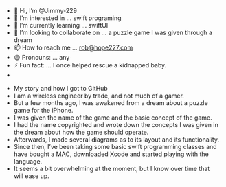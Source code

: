 - 👋 Hi, I’m @Jimmy-229
- 👀 I’m interested in ... swift programing
- 🌱 I’m currently learning ... swiftUI
- 💞️ I’m looking to collaborate on ... a puzzle game I was given through a dream
- 📫 How to reach me ... rob@hope227.com
- 😄 Pronouns: ... any
- ⚡ Fun fact: ... I once helped rescue a kidnapped baby.
- 
<!---
Jimmy-229/Jimmy-229 is a ✨ special ✨ repository because its `README.md` (this file) appears on your GitHub profile.
You can click the Preview link to take a look at your changes.
--->
- My story and how I got to GitHub
- I am a wireless engineer by trade, and not much of a gamer.
- But a few months ago, I was awakened from a dream about a puzzle game for the iPhone.
- I was given the name of the game and the basic concept of the game.
- I had the name copyrighted and wrote down the concepts I was given in the dream about how the game should operate.
- Afterwards, I made several diagrams as to its layout and its functionality.
- Since then, I’ve been taking some basic swift programming classes and have bought a MAC, downloaded Xcode and started playing with the language.
- It seems a bit overwhelming at the moment, but I know over time that will ease up.  
